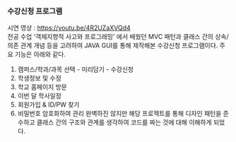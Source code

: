 ### 수강신청 프로그램
시연 영상 : https://youtu.be/4R2UZaXVQd4 <br/>
전공 수업 '객체지향적 사고와 프로그래밍' 에서 배웠던 MVC 패턴과 클래스 간의 상속/의존 관계 개념 등을 고려하여 JAVA GUI를 통해 제작해본 수강신청 프로그램이다. 주요 기능은 아래와 같다. <br/>
1. 캠퍼스/학과/과목 선택 - 미리담기 - 수강신청
2. 학생정보 및 수정
3. 학교 홈페이지 방문
4. 이번 달 학사일정
5. 회원가입 & ID/PW 찾기
6. 비밀번호 암호화하여 관리
완벽하진 않지만 해당 프로젝트를 통해 디자인 패턴을 준수하고 클래스 간의 구조와 관계를 생각하여 코드를 짜는 것에 대해 이해하게 되었다.
